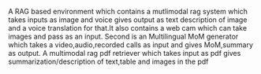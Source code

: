 A RAG based environment which contains a mutlimodal rag system which takes inputs as image and voice gives output as text description of image and a voice translation for that.It also contains a web cam which can take images and pass as an input.
Second is an Multilingual MoM generator which takes a video,audio,recorded calls as input and gives MoM,summary as output.
A multimodal rag pdf retriever which takes input as pdf gives summarization/description of text,table and images in the pdf
